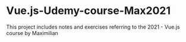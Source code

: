 # Vue.js-Udemy-course-Max2021

This project includes notes and exercises referring to the 2021 - Vue.js course by Maximilian 